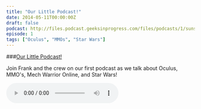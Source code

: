 ```yaml
---
title: "Our Little Podcast!"
date: 2014-05-11T00:00:00Z
draft: false
podcast: http://files.podcast.geeksinprogress.com/files/podcasts/1/sunshineAndFrankEp1.mp3
episode: 1
tags: ["Oculus", "MMOs", "Star Wars"]
---
```


###[Our Little Podcast!](http://files.podcast.geeksinprogress.com/files/podcasts/1/sunshineAndFrankEp1.mp3)

Join Frank and the crew on our first podcast as we talk about Oculus, MMO's, Mech Warrior Online, and Star Wars! 

<audio controls>
  <source src="http://files.podcast.geeksinprogress.com/files/podcasts/1/sunshineAndFrankEp1.mp3" type="audio/mpeg">
</audio>